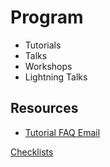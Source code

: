 # Program

- Tutorials
- Talks
- Workshops
- Lightning Talks

## Resources

- [Tutorial FAQ Email](email-tutorial-faqs.md)

[Checklists](checklists.md)
